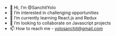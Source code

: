- 👋 Hi, I’m @SanchitYolo
- 👀 I’m interested in challenging opportunities
- 🌱 I’m currently learning React.js and Redux
- 💞️ I’m looking to collaborate on Javascript projects
- 📫 How to reach me - yolosanchit@gmail.com

<!---
SanchitYolo/SanchitYolo is a ✨ special ✨ repository because its `README.md` (this file) appears on your GitHub profile.
You can click the Preview link to take a look at your changes.
--->
